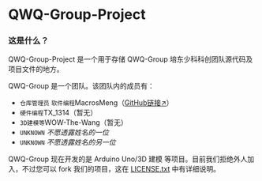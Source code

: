 # QWQ-Group-Project

### 这是什么？

QWQ-Group-Project 是一个用于存储 QWQ-Group 培东少科科创团队源代码及项目文件的地方。

QWQ-Group 是一个团队。该团队内的成员有：

* `仓库管理员` `软件编程`MacrosMeng（[GitHub链接↗](https://github.com/MacroMeng "MacroMeng")）
* `硬件编程`TX_1314（暂无）
* `3D建模等`WOW-The-Wang（暂无）
* `UNKNOWN` *不愿透露姓名的一位*
* `UNKNOWN` *不愿透露姓名的另一位*

QWQ-Group 现在开发的是 Arduino Uno/3D 建模 等项目。目前我们拒绝外人加入，不过您可以 fork 我们的项目，这在 [LICENSE.txt](https://github.com/MacroMeng/QWQ-Group-Project/blob/main/LICENSE.txt "The License: MPL 2.0") 中有详细说明。
